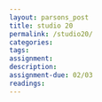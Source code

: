 ```yaml
---  
layout: parsons_post  
title: studio 20 
permalink: /studio20/  
categories:   
tags:  
assignment: 
description: 
assignment-due: 02/03
readings: 
---  
```

